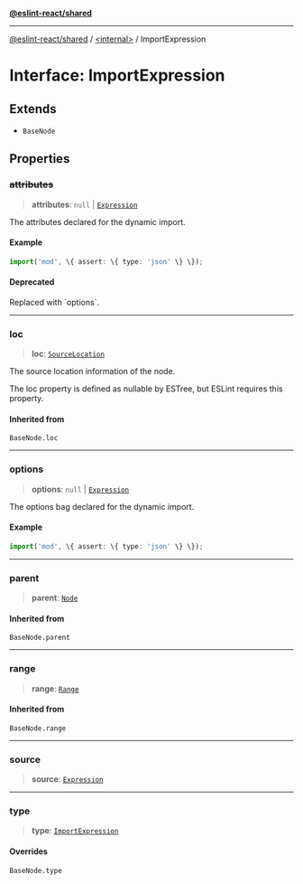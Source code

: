 [**@eslint-react/shared**](../../README.md)

***

[@eslint-react/shared](../../README.md) / [\<internal\>](../README.md) / ImportExpression

# Interface: ImportExpression

## Extends

- `BaseNode`

## Properties

### ~~attributes~~

> **attributes**: `null` \| [`Expression`](../type-aliases/Expression.md)

The attributes declared for the dynamic import.

#### Example

```ts
import('mod', \{ assert: \{ type: 'json' \} \});
```

#### Deprecated

Replaced with \`options\`.

***

### loc

> **loc**: [`SourceLocation`](SourceLocation.md)

The source location information of the node.

The loc property is defined as nullable by ESTree, but ESLint requires this property.

#### Inherited from

`BaseNode.loc`

***

### options

> **options**: `null` \| [`Expression`](../type-aliases/Expression.md)

The options bag declared for the dynamic import.

#### Example

```ts
import('mod', \{ assert: \{ type: 'json' \} \});
```

***

### parent

> **parent**: [`Node`](../type-aliases/Node.md)

#### Inherited from

`BaseNode.parent`

***

### range

> **range**: [`Range`](../type-aliases/Range.md)

#### Inherited from

`BaseNode.range`

***

### source

> **source**: [`Expression`](../type-aliases/Expression.md)

***

### type

> **type**: [`ImportExpression`](../README.md#importexpression)

#### Overrides

`BaseNode.type`
